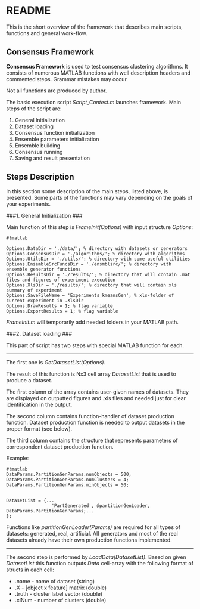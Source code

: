 # README #

This is the short overview of the framework that describes main scripts, functions and general work-flow.

## Consensus Framework ##

**Consensus Framework** is used to test consensus clustering algorithms.
It consists of numerous MATLAB functions with well description headers and commented steps. Grammar mistakes may occur.

Not all functions are produced by author.

The basic execution script *Script_Contest.m* launches framework.
Main steps of the script are:

1. General Initialization
2. Dataset loading
3. Consensus function initialization
4. Ensemble parameters initialization
5. Ensemble building
6. Consensus running
7. Saving and result presentation

## Steps Description ##

In this section some description of the main steps, listed above, is presented.
Some parts of the functions may vary depending on the goals of your experiments.

###1. General Initialization ###

Main function of this step is *FrameInit(Options)* with input structure *Options*:

```
#!matlab

Options.DataDir = './data/'; % directory with datasets or generators
Options.ConsensusDir = './algorithms/'; % directory with algorithms
Options.UtilsDir = './utils/'; % directory with some useful utilities
Options.EnsembleSrcFuncsDir = './ensmblsrc/'; % directory with ensemble generator functions
Options.ResultsDir = './results/'; % directory that will contain .mat files and figures of experiment execution
Options.XlsDir = './results/'; % directory that will contain xls summary of experiment
Options.SaveFileName = 'Experiments_kmeansGen'; % xls-folder of current experiment in .XlsDir
Options.DrawResults = 1; % flag variable
Options.ExportResults = 1; % flag variable
```
*FrameInit.m* will temporarily add needed folders in your MATLAB path.

###2. Dataset loading ###

This part of script has two steps with special MATLAB function for each.

---------------------------------------------
The first one is *GetDatasetList(Options)*.

The result of this function is Nx3 cell array *DatasetList* that is used to produce a dataset. 

The first column of the array contains user-given names of datasets. They are displayed on outputted figures and .xls files and needed just for clear identification in the output.

The second column contains function-handler of dataset production function.
Dataset production function is needed to output datasets in the proper format (see below).

The third column contains the structure that represents parameters of correspondent dataset production function.

Example:
```
#!matlab
DataParams.PartitionGenParams.numObjects = 500;
DataParams.PartitionGenParams.numClusters = 4;
DataParams.PartitionGenParams.minObjects = 50;


DatasetList = {...
                 'PartGenerated', @partitionGenLoader, DataParams.PartitionGenParams;...
};
```

Functions like *partitionGenLoader(Params)* are required for all types of datasets: generated, real, artificial. All generators and most of the real datasets already have their own production functions implemented.

-----------------------------------------------------

The second step is performed by *LoadData(DatasetList)*. Based on given *DatasetList* this function outputs *Data* cell-array with the following format of structs in each cell:

* .name - name of dataset (string)
* .X - [object x feature] matrix (double)
* .truth - cluster label vector (double)
* .clNum - number of clusters (double)
